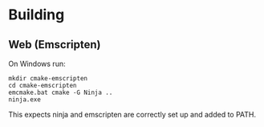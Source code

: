 # Building
## Web (Emscripten)
On Windows run:
```shell
mkdir cmake-emscripten
cd cmake-emscripten
emcmake.bat cmake -G Ninja ..
ninja.exe
```
This expects ninja and emscripten are correctly set up and added to PATH. 